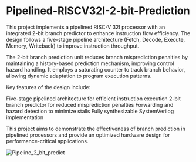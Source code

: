 # Pipelined-RISCV32I-2-bit-Prediction
This project implements a pipelined RISC-V 32I processor with an integrated 2-bit branch predictor to enhance instruction flow efficiency. The design follows a five-stage pipeline architecture (Fetch, Decode, Execute, Memory, Writeback) to improve instruction throughput.

The 2-bit branch prediction unit reduces branch misprediction penalties by maintaining a history-based prediction mechanism, improving control hazard handling. It employs a saturating counter to track branch behavior, allowing dynamic adaptation to program execution patterns.

Key features of the design include:

Five-stage pipelined architecture for efficient instruction execution
2-bit branch predictor for reduced misprediction penalties
Forwarding and hazard detection to minimize stalls
Fully synthesizable SystemVerilog implementation

This project aims to demonstrate the effectiveness of branch prediction in pipelined processors and provide an optimized hardware design for performance-critical applications.

![Pipeline_2_bit_predict](https://github.com/user-attachments/assets/122dc048-4ac0-4e1e-8513-9a53ae376d44)


